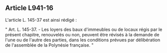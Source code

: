 Article L941-16
----
L'article L. 145-37 est ainsi rédigé :

" Art. L. 145-37. - Les loyers des baux d'immeubles ou de locaux régis par le
présent chapitre, renouvelés ou non, peuvent être révisés à la demande de l'une
ou de l'autre des parties, dans les conditions prévues par délibération de
l'assemblée de la Polynésie française. "
